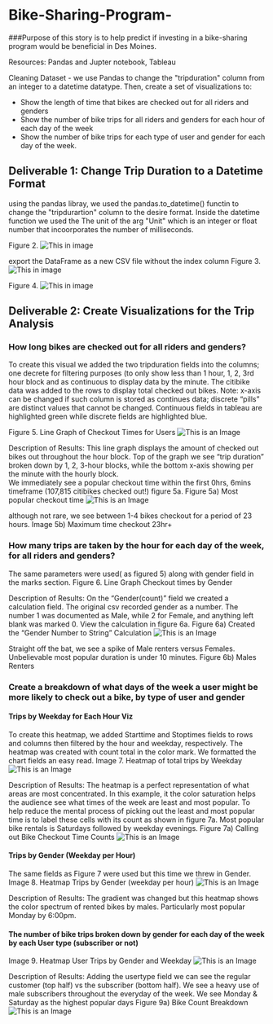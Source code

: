 # Bike-Sharing-Program-
###Purpose of this story is to help predict if investing in a bike-sharing program would be beneficial in Des Moines.

Resources: Pandas and Jupter notebook, Tableau 

Cleaning Dataset - we use Pandas to change the "tripduration" column from an integer to a datetime datatype. Then, create a set of visualizations to:

- Show the length of time that bikes are checked out for all riders and genders
- Show the number of bike trips for all riders and genders for each hour of each day of the week
- Show the number of bike trips for each type of user and gender for each day of the week.

## Deliverable 1: Change Trip Duration to a Datetime Format

using the pandas libray, we used the pandas.to_datetime() functin to change the "tripdurartion" column to the desire format. Inside the datetime function we used the The unit of the arg "Unit" which is an integer or float number that incoorporates the number of milliseconds.

Figure 2.
![This in image]()  

export the DataFrame as a new CSV file without the index column
Figure 3. 
![This in image]()  


Figure 4.
![This in image]()  


## Deliverable 2: Create Visualizations for the Trip Analysis
### How long bikes are checked out for all riders and genders?
To create this visual we added the two tripduration fields into the columns; one decrete for filtering purposes (to only show less than 1 hour, 1, 2, 3rd hour block and as continuous to display data by the minute. The citibike data was added to the rows to display total checked out bikes. 
Note: x-axis can be changed if such column is stored as continues data; discrete “pills” are distinct values that cannot be changed. Continuous fields in tableau are highlighted green while discrete fields are highlighted blue. 

Figure 5. Line Graph of Checkout Times for Users 
![This is an Image]()
 
Description of Results: This  line graph displays the amount of checked out bikes out throughout the hour block. Top of the graph we see “trip duration” broken down by 1, 2, 3-hour blocks, while the bottom x-axis showing per the minute with the hourly block.  
We immediately see a popular checkout time within the first 0hrs, 6mins timeframe (107,815 citibikes checked out!) figure 5a.
Figure 5a) Most popular checkout time
![This is an Image]()
 
although not rare, we see between 1-4 bikes checkout for a period of 23 hours.
Image 5b) Maximum time checkout 23hr+  
 
### How many trips are taken by the hour for each day of the week, for all riders and genders?
The same parameters were used( as figured 5) along with gender field in the marks section. 
Figure 6. Line Graph Checkout times by Gender 
 
Description of Results: On the “Gender(count)” field we created a calculation field. The original csv recorded gender as a number. The number 1 was documented as Male, while 2 for Female, and anything left blank was marked 0. View the calculation in figure 6a.
Figure 6a) Created the “Gender Number to String” Calculation 
![This is an Image]()

 
Straight off the bat, we see a spike of Male renters versus Females. Unbelievable most popular duration is under 10 minutes.
Figure 6b) Males Renters
 
### Create a breakdown of what days of the week a user might be more likely to check out a bike, by type of user and gender
#### Trips by Weekday for Each Hour Viz
To create this heatmap, we added Starttime and Stoptimes fields to rows and columns then filtered by the hour and weekday, respectively. The heatmap was created with count total in the color mark. We formatted the chart fields an easy read. 
Image 7. Heatmap of total trips by Weekday
![This is an Image]()
 
Description of Results: The heatmap is a perfect representation of what areas are most concentrated. In this example, it the color saturation helps the audience see what times of the week are least and most popular. To help reduce the mental process of picking out the least and most popular time is to label these cells with its count as shown in figure 7a. Most popular bike rentals is Saturdays followed by weekday evenings.
Figure 7a) Calling out Bike Checkout Time Counts 
![This is an Image]()
 
#### Trips by Gender (Weekday per Hour)
The same fields as Figure 7 were used but this time we threw in Gender. 
Image 8. Heatmap Trips by Gender (weekday per hour)
![This is an Image]()

 
Description of Results: The gradient was changed but this heatmap shows the color spectrum of rented bikes by males. Particularly most popular Monday by 6:00pm.

#### The number of bike trips broken down by gender for each day of the week by each User type (subscriber or not)
Image 9. Heatmap User Trips by Gender and Weekday 
![This is an Image]()
 
Description of Results: Adding the usertype field we can see the regular customer (top half) vs the subscriber (bottom half). We see a heavy use of  male subscribers throughout the everyday of the week. We see Monday & Saturday as the highest popular days
Figure 9a) Bike Count Breakdown 
![This is an Image]()

 

